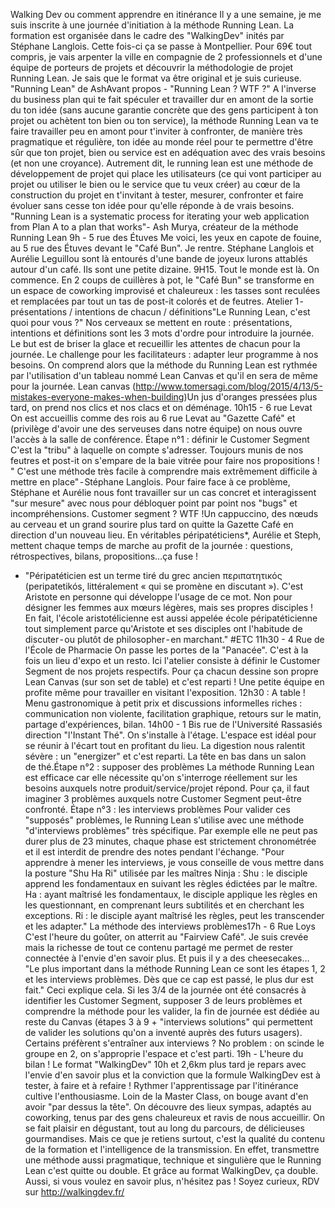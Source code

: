 Walking Dev ou comment apprendre en itinérance
Il y a une semaine, je me suis inscrite à une journée d'initiation à la méthode Running Lean. La formation est organisée dans le cadre des "WalkingDev" inités par Stéphane Langlois. Cette fois-ci ça se passe à Montpellier. Pour 69€ tout compris, je vais arpenter la ville en compagnie de 2 professionnels et d'une équipe de porteurs de projets et découvrir la méthodologie de projet Running Lean.
Je sais que le format va être original et je suis curieuse.
"Running Lean" de AshAvant propos - "Running Lean ? WTF ?"
A l'inverse du business plan qui te fait spéculer et travailler dur en amont de la sortie du ton idée (sans aucune garantie concrète que des gens participent à ton projet ou achètent ton bien ou ton service), la méthode Running Lean va te faire travailler peu en amont pour t'inviter à confronter, de manière très pragmatique et régulière, ton idée au monde réel pour te permettre d'être sûr que ton projet, bien ou service est en adéquation avec des vrais besoins (et non une croyance).
Autrement dit, le running lean est une méthode de développement de projet qui place les utilisateurs (ce qui vont participer au projet ou utiliser le bien ou le service que tu veux créer) au cœur de la construction du projet en t'invitant à tester, mesurer, confronter et faire évoluer sans cesse ton idée pour qu'elle réponde à de vrais besoins.
"Running Lean is a systematic process for iterating your web application from Plan A to a plan that works"- Ash Murya, créateur de la méthode Running Lean
9h - 5 rue des Étuves
Me voici, les yeux en capote de fouine, au 5 rue des Étuves devant le "Café Bun". Je rentre. Stéphane Langlois et Aurélie Leguillou sont là entourés d'une bande de joyeux lurons attablés autour d'un café. Ils sont une petite dizaine.
9H15. Tout le monde est là. On commence. En 2 coups de cuillères à pot, le "Café Bun" se transforme en un espace de coworking improvisé et chaleureux : les tasses sont reculées et remplacées par tout un tas de post-it colorés et de feutres.
Atelier 1 - présentations / intentions de chacun / définitions"Le Running Lean, c'est quoi pour vous ?"
Nos cerveaux se mettent en route : présentations, intentions et définitions sont les 3 mots d'ordre pour introduire la journée. Le but est de briser la glace et recueillir les attentes de chacun pour la journée. Le challenge pour les facilitateurs : adapter leur programme à nos besoins.
On comprend alors que la méthode du Running Lean est rythmée par l'utilisation d'un tableau nommé Lean Canvas et qu'il en sera de même pour la journée.
Lean canvas (http://www.tomersagi.com/blog/2015/4/13/5-mistakes-everyone-makes-when-building)Un jus d'oranges pressées plus tard, on prend nos clics et nos clacs et on déménage.
10h15 - 6 rue Levat
On est accueillis comme des rois au 6 rue Levat au "Gazette Café" et (privilège d'avoir une des serveuses dans notre équipe) on nous ouvre l'accès à la salle de conférence.
Étape n°1 : définir le Customer Segment
C'est la "tribu" à laquelle on compte s'adresser. Toujours munis de nos feutres et post-it on s'empare de la baie vitrée pour faire nos propositions !
" C'est une méthode très facile à comprendre mais extrêmement difficile à mettre en place" - Stéphane Langlois.
Pour faire face à ce problème, Stéphane et Aurélie nous font travailler sur un cas concret et interagissent "sur mesure" avec nous pour débloquer point par point nos "bugs" et incompréhensions.
Customer segment ? WTF !Un cappuccino, des nœuds au cerveau et un grand sourire plus tard on quitte la Gazette Café en direction d'un nouveau lieu.
En véritables péripatéticiens*, Aurélie et Steph, mettent chaque temps de marche au profit de la journée : questions, rétrospectives, bilans, propositions…ça fuse !
* "Péripatéticien est un terme tiré du grec ancien περιπατητικός (peripatetikós, littéralement « qui se promène en discutant »). C'est Aristote en personne qui développe l'usage de ce mot. Non pour désigner les femmes aux mœurs légères, mais ses propres disciples ! En fait, l'école aristotélicienne est aussi appelée école péripatéticienne tout simplement parce qu'Aristote et ses disciples ont l'habitude de discuter - ou plutôt de philosopher - en marchant." #ETC
11h30 - 4 Rue de l'École de Pharmacie
On passe les portes de la "Panacée". C'est à la fois un lieu d'expo et un resto. Ici l'atelier consiste à définir le Customer Segment de nos projets respectifs. Pour ça chacun dessine son propre Lean Canvas (sur son set de table) et c'est reparti ! Une petite équipe en profite même pour travailler en visitant l'exposition.
12h30 : A table ! Menu gastronomique à petit prix et discussions informelles riches : communication non violente, facilitation graphique, retours sur le matin, partage d'expériences, bilan.
14h00 - 1 Bis rue de l'Université
Rassasiés direction "l'Instant Thé". On s'installe à l'étage. L'espace est idéal pour se réunir à l'écart tout en profitant du lieu. La digestion nous ralentit sévère : un "energizer" et c'est reparti.
La tête en bas dans un salon de thé.Étape n°2 : supposer des problèmes
La méthode Running Lean est efficace car elle nécessite qu'on s'interroge réellement sur les besoins auxquels notre produit/service/projet répond. Pour ça, il faut imaginer 3 problèmes auxquels notre Customer Segment peut-être confronté.
Étape n°3 : les interviews problèmes
Pour valider ces "supposés" problèmes, le Running Lean s'utilise avec une méthode "d'interviews problèmes" très spécifique. Par exemple elle ne peut pas durer plus de 23 minutes, chaque phase est strictement chronométrée et il est interdit de prendre des notes pendant l'échange.
"Pour apprendre à mener les interviews, je vous conseille de vous mettre dans la posture "Shu Ha Ri" utilisée par les maîtres Ninja : Shu : le disciple apprend les fondamentaux en suivant les règles édictées par le maître. Ha : ayant maîtrisé les fondamentaux, le disciple applique les règles en les questionnant, en comprenant leurs subtilités et en cherchant les exceptions. Ri : le disciple ayant maîtrisé les règles, peut les transcender et les adapter."
La méthode des interviews problèmes17h - 6 Rue Loys
C'est l'heure du goûter, on atterrit au "Fairview Café". Je suis crevée mais la richesse de tout ce contenu partagé me permet de rester connectée à l'envie d'en savoir plus. Et puis il y a des cheesecakes…
"Le plus important dans la méthode Running Lean ce sont les étapes 1, 2 et les interviews problèmes. Dès que ce cap est passé, le plus dur est fait."
Ceci explique cela. Si les 3/4 de la journée ont été consacrés à identifier les Customer Segment, supposer 3 de leurs problèmes et comprendre la méthode pour les valider, la fin de journée est dédiée au reste du Canvas (étapes 3 à 9 + "interviews solutions" qui permettent de valider les solutions qu'on a inventé auprès des futurs usagers).
Certains préfèrent s'entraîner aux interviews ? No problem : on scinde le groupe en 2, on s'approprie l'espace et c'est parti.
19h - L'heure du bilan !
Le format "WalkingDev"
10h et 2,6km plus tard je repars avec l'envie d'en savoir plus et la conviction que la formule WalkingDev est à tester, à faire et à refaire ! Rythmer l'apprentissage par l'itinérance cultive l'enthousiasme. Loin de la Master Class, on bouge avant d'en avoir "par dessus la tête". On découvre des lieux sympas, adaptés au coworking, tenus par des gens chaleureux et ravis de nous accueillir. On se fait plaisir en dégustant, tout au long du parcours, de délicieuses gourmandises.
Mais ce que je retiens surtout, c'est la qualité du contenu de la formation et l'intelligence de la transmission. En effet, transmettre une méthode aussi pragmatique, technique et singulière que le Running Lean c'est quitte ou double. Et grâce au format WalkingDev, ça double.
Aussi, si vous voulez en savoir plus, n'hésitez pas ! Soyez curieux, RDV sur http://walkingdev.fr/
